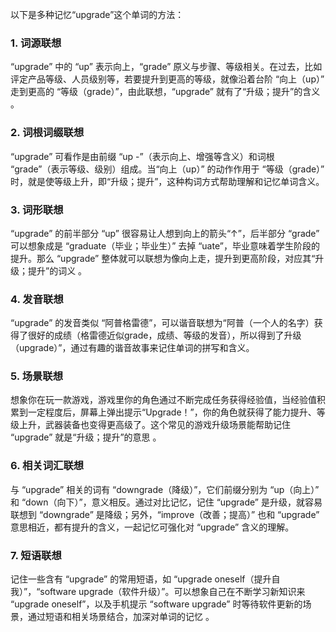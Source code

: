以下是多种记忆“upgrade”这个单词的方法：

### 1. 词源联想
“upgrade” 中的 “up” 表示向上，“grade” 原义与步骤、等级相关。在过去，比如评定产品等级、人员级别等，若要提升到更高的等级，就像沿着台阶 “向上（up）” 走到更高的 “等级（grade）”，由此联想，“upgrade” 就有了“升级；提升”的含义 。

### 2. 词根词缀联想
“upgrade” 可看作是由前缀 “up -”（表示向上、增强等含义）和词根 “grade”（表示等级、级别）组成。当“向上（up）” 的动作作用于 “等级（grade）” 时，就是使等级上升，即“升级；提升”，这种构词方式帮助理解和记忆单词含义。 

### 3. 词形联想
“upgrade” 的前半部分 “up” 很容易让人想到向上的箭头“↑”，后半部分 “grade” 可以想象成是 “graduate（毕业；毕业生）” 去掉 “uate”，毕业意味着学生阶段的提升。那么 “upgrade” 整体就可以联想为像向上走，提升到更高阶段，对应其“升级；提升”的词义 。

### 4. 发音联想
“upgrade” 的发音类似 “阿普格雷德”，可以谐音联想为“阿普（一个人的名字）获得了很好的成绩（格雷德近似grade，成绩、等级的发音），所以得到了升级（upgrade）”，通过有趣的谐音故事来记住单词的拼写和含义。

### 5. 场景联想
想象你在玩一款游戏，游戏里你的角色通过不断完成任务获得经验值，当经验值积累到一定程度后，屏幕上弹出提示“Upgrade！”，你的角色就获得了能力提升、等级上升，武器装备也变得更高级了。这个常见的游戏升级场景能帮助记住 “upgrade” 就是“升级；提升”的意思 。

### 6. 相关词汇联想
与 “upgrade” 相关的词有 “downgrade（降级）”，它们前缀分别为 “up（向上）” 和 “down（向下）”，意义相反。通过对比记忆，记住 “upgrade” 是升级，就容易联想到 “downgrade” 是降级；另外，“improve（改善；提高）” 也和 “upgrade” 意思相近，都有提升的含义，一起记忆可强化对 “upgrade” 含义的理解。 

### 7. 短语联想
记住一些含有 “upgrade” 的常用短语，如 “upgrade oneself（提升自我）”，“software upgrade（软件升级）”。可以想象自己在不断学习新知识来 “upgrade oneself”，以及手机提示 “software upgrade” 时等待软件更新的场景，通过短语和相关场景结合，加深对单词的记忆 。 
